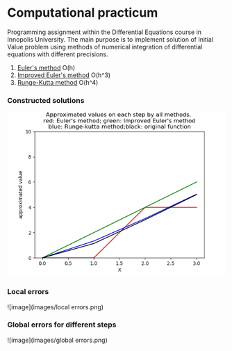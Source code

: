 # Computational practicum

Programming assignment within the Differential Equations course in 
Innopolis University. The main purpose is to implement solution of Initial 
Value problem using methods of  numerical integration of differential equations with
different precisions. 
1. [Euler's method](https://en.wikipedia.org/wiki/Euler_method) O(h)
2. [Improved Euler's method](https://en.wikipedia.org/wiki/Heun%27s_method) O(h^3)
1. [Runge-Kutta method](https://en.wikipedia.org/wiki/Runge–Kutta_methods) O(h^4)

### Constructed solutions
![image](images/approximation.png)

### Local errors
![image](images/local errors.png)

### Global errors for different steps
![image](images/global errors.png)
